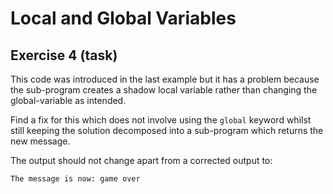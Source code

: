 # Local and Global Variables
## Exercise 4 (task)

This code was introduced in the last example but it has a problem because the sub-program creates a shadow local variable rather than changing the global-variable as intended.

Find a fix for this which does not involve using the `global` keyword whilst still keeping the solution decomposed into a sub-program which returns the new message.

The output should not change apart from a corrected output to:

```
The message is now: game over
```
